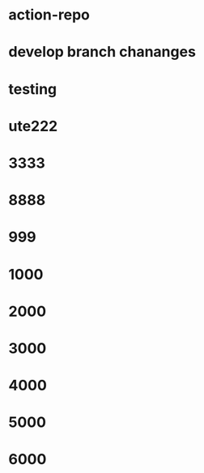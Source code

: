 # action-repo

# develop branch chananges 

#  testing

# ute222
# 3333
# 8888
# 999
# 1000
# 2000
# 3000
# 4000
# 5000
# 6000
